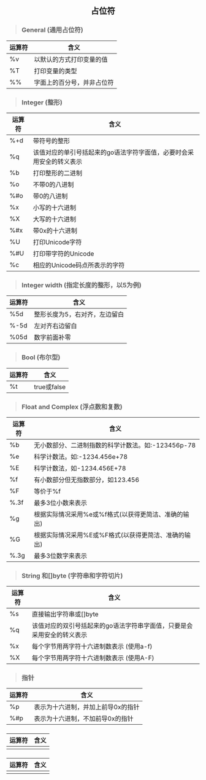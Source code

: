 ## <center>占位符</center>

> ### General (通用占位符)
| 运算符 | 含义 |
| ----- | --- |
| %v | 以默认的方式打印变量的值 |
| %T | 打印变量的类型 |
| %% | 字面上的百分号，并非占位符 |

> ### Integer (整形)
| 运算符 | 含义 |
| ----- | --- |
| %+d | 带符号的整形 |
| %q | 该值对应的单引号括起来的go语法字符字面值，必要时会采用安全的转义表示 |
| %b | 打印整形的二进制 |
| %o | 不带0的八进制 |
| %#o | 带0的八进制 |
| %x | 小写的十六进制 |
| %X | 大写的十六进制 |
| %#x | 带0x的十六进制 |
| %U | 打印Unicode字符 |
| %#U | 打印带字符的Unicode |
| %c | 相应的Unicode码点所表示的字符 |

> ### Integer width (指定长度的整形，以5为例)
| 运算符 | 含义 |
| ----- | --- |
| %5d | 整形长度为5，右对齐，左边留白 |
| %-5d | 左对齐右边留白 |
| %05d | 数字前面补零 |

> ### Bool (布尔型)
| 运算符 | 含义 |
| ----- | --- |
| %t | true或false |

> ### Float and Complex (浮点数和复数)
| 运算符 | 含义 |
| ----- | --- |
| %b | 无小数部分、二进制指数的科学计数法。如:-123456p-78 |
| %e | 科学计数法。如:-1234.456e+78 |
| %E | 科学计数法，如-1234.456E+78 |
| %f | 有小数部分但无指数部分，如123.456 |
| %F | 等价于%f |
| %.3f | 最多3位小数来表示 |
| %g | 根据实际情况采用%e或%f格式(以获得更简洁、准确的输出) |
| %G | 根据实际情况采用%E或%F格式(以获得更简洁、准确的输出) |
| %.3g | 最多3位数字来表示 |

> ### String 和[]byte (字符串和字符切片)
| 运算符 | 含义 |
| ----- | --- |
| %s | 直接输出字符串或[]byte |
| %q | 该值对应的双引号括起来的go语法字符串字面值，只要是会采用安全的转义表示 |
| %x | 每个字节用两字符十六进制数表示 (使用a-f) |
| %X | 每个字节用两字符十六进制数表示 (使用A-F) |

> ### 指针
| 运算符 | 含义 |
| ----- | --- |
| %p | 表示为十六进制，并加上前导0x的指针 |
| %#p | 表示为十六进制，不加前导0x的指针 |

> ### 
| 运算符 | 含义 |
| ----- | --- |
|  |  |

> ### 
| 运算符 | 含义 |
| ----- | --- |
|  |  |